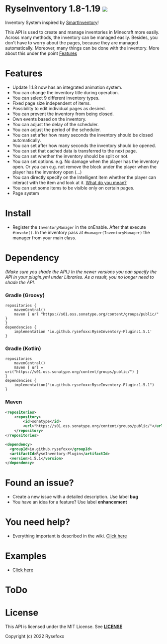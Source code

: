 # RyseInventory 1.8-1.19 ![](https://i.imgur.com/BS3gwxL.png)

Inventory System inspired by [SmartInventory](https://github.com/MinusKube/SmartInvs)!

This API is used to create and manage inventories in Minecraft more easily. Across many methods, the inventory can be
managed easily. Besides, you don't have to worry about the pages, because they are managed automatically. Moreover, many
things can be done with the inventory. More about this under the
point [Features](https://github.com/Rysefoxx/RyseInventory#features)

# Features

- Update 1.1.8 now has an integrated animation system.
- You can change the inventory title during operation.
- You can select 9 different inventory types.
- Fixed page size independent of items.
- Possibility to edit individual pages as desired.
- You can prevent the inventory from being closed.
- Own events based on the inventory.
- You can adjust the delay of the scheduler.
- You can adjust the period of the scheduler.
- You can set after how many seconds the inventory should be closed automatically.
- You can set after how many seconds the inventory should be opened.
- You can set that cached data is transferred to the next page.
- You can set whether the inventory should be split or not.
- You can set options. e.g. No damage when the player has the inventory open. Or you can e.g. not remove the block under
  the player when the player has the inventory open (...)
- You can directly specify on the Intelligent Item whether the player can interact with the item and look at
  it. [What do you mean?](https://github.com/Rysefoxx/RyseInventory/wiki/IntelligentItem)
- You can set some items to be visible only on certain pages.
- Page system

# Install

- Register the `InventoryManager` in the onEnable. After that execute `#invoke()`. In the inventory pass
  at `#manager(InventoryManager)` the manager from your main class.

# Dependency

_(Make sure you shade the API.)_
_In the newer versions you can specify the API in your plugin.yml under Libraries. As a result, you no longer need to shade the API._

### Gradle (Groovy)

```
repositories {
    mavenCentral()
    maven { url "https://s01.oss.sonatype.org/content/groups/public/" }
}
dependencies {
    implementation 'io.github.rysefoxx:RyseInventory-Plugin:1.5.1'
}
```

### Gradle (Kotlin)

```
repositories 
    mavenCentral()
    maven { url = uri("https://s01.oss.sonatype.org/content/groups/public/") }
}
dependencies {
    implementation("io.github.rysefoxx:RyseInventory-Plugin:1.5.1")
}
```

### Maven

```xml
<repositories>
    <repository>
        <id>sonatype</id>
        <url>"https://s01.oss.sonatype.org/content/groups/public/"</url>
    </repository>
</repositories>

<dependency>
  <groupId>io.github.rysefoxx</groupId>
  <artifactId>RyseInventory-Plugin</artifactId>
  <version>1.5.1</version>
</dependency>
```

# Found an issue?

- Create a new issue with a detailed description. Use label **bug**
- You have an idea for a feature? Use label **enhancement**

# You need help?

* Everything important is described in the wiki. [Click here](https://github.com/Rysefoxx/RyseInventory/wiki)

# Examples

* [Click here](https://github.com/Rysefoxx/RyseInventory/tree/master/examples)

# ToDo

# License

This API is licensed under the MIT License.
See [**LICENSE**](https://github.com/Rysefoxx/RyseInventory/blob/master/LICENSE)

Copyright (c) 2022 Rysefoxx
